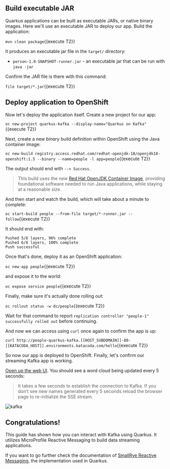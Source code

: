 ## Build executable JAR

Quarkus applications can be built as executable JARs, or native binary images. Here we'll use an executable JAR to deploy our app. Build the application:

`mvn clean package`{{execute T2}}

It produces an executable jar file in the `target/` directory:

* `person-1.0-SNAPSHOT-runner.jar` - an executable jar that can be run with `java -jar`

Confirm the JAR file is there with this command:

`file target/*.jar`{{execute T2}}

## Deploy application to OpenShift

Now let's deploy the application itself. Create a new project for our app:

`oc new-project quarkus-kafka --display-name="Quarkus on Kafka"`{{execute T2}}


Next, create a new _binary_ build definition within OpenShift using the Java container image:

`oc new-build registry.access.redhat.com/redhat-openjdk-18/openjdk18-openshift:1.5 --binary --name=people -l app=people`{{execute T2}}

The output should end with `--> Success`.

> This build uses the new [Red Hat OpenJDK Container Image](https://access.redhat.com/documentation/en-us/red_hat_jboss_middleware_for_openshift/3/html/red_hat_java_s2i_for_openshift/index), providing foundational software needed to run Java applications, while staying at a reasonable size.

And then start and watch the build, which will take about a minute to complete:

`oc start-build people --from-file target/*-runner.jar --follow`{{execute T2}}

It should end with:

```console
Pushed 5/6 layers, 96% complete
Pushed 6/6 layers, 100% complete
Push successful
```

Once that's done, deploy it as an OpenShift application:

`oc new-app people`{{execute T2}}

and expose it to the world:

`oc expose service people`{{execute T2}}

Finally, make sure it's actually done rolling out:

`oc rollout status -w dc/people`{{execute T2}}

Wait for that command to report `replication controller "people-1" successfully rolled out` before continuing.

And now we can access using `curl` once again to confirm the app is up:

`curl http://people-quarkus-kafka.[[HOST_SUBDOMAIN]]-80-[[KATACODA_HOST]].environments.katacoda.com/hello`{{execute T2}}

So now our app is deployed to OpenShift. Finally, let's confirm our streaming Kafka app is working.

[Open up the web UI](http://people-quarkus-kafka.[[HOST_SUBDOMAIN]]-80-[[KATACODA_HOST]].environments.katacoda.com). You should see a word cloud being updated every 5 seconds:

> It takes a few seconds to establish the connection to Kafka. If you don’t see new names generated every 5 seconds reload the browser page to re-initialize the SSE stream.

![kafka](/openshift/assets/middleware/quarkus/wordcloud.png)

## Congratulations!

This guide has shown how you can interact with Kafka using Quarkus. It utilizes MicroProfile Reactive Messaging to build
data streaming applications.

If you want to go further check the documentation of [SmallRye Reactive
Messaging](https://smallrye.io/smallrye-reactive-messaging), the implementation used in Quarkus.
